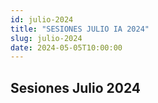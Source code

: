 ```yaml
---
id: julio-2024
title: "SESIONES JULIO IA 2024"
slug: julio-2024
date: 2024-05-05T10:00:00
---
```


## Sesiones Julio 2024
